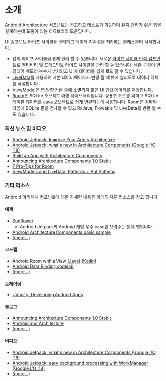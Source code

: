 # 소개

Android Architecture 컴포넌트는 견고하고 테스트가 가능하며 유지 관리가 쉬운 앱을 설계하는데 도움이 되는 라이브러리 모음입니다. 

UI 컴포넌트 라이프 사이클을 관리하고 데이터 지속성을 처리하는 클래스부터 시작합니다.

* 앱의 라이프 사이클을 쉽게 관리 할 수 있습니다. 새로운 [라이프 사이클 인식 컴포넌트](https://developer.android.com/topic/libraries/architecture/lifecycle)로 액티비티 및 프래그먼트 라이프 사이클을 관리 할 수 있습니다. 생존 구성이 변경되어 메모리 누수가 방지되고 UI에 데이터를 쉽게 로드 할 수 있습니다.
* [LiveData](https://developer.android.com/topic/libraries/architecture/livedata)를 사용하여 기본 데이터베이스가 변경 될 때 뷰에 알리도록 데이터 객체를 작성합니다.
* [ViewModel](https://developer.android.com/topic/libraries/architecture/viewmodel)은 앱 방향 전환 중에 소멸되지 않은 UI 관련 데이터를 저장합니다.
* [Room](https://developer.android.com/topic/libraries/architecture/room)은 SQLite 오브젝트 매핑 라이브러리입니다. 상용구 코드를 피하고 SQLite 테이블 데이터를 Java 오브젝트로 쉽게 변환하는데 사용합니다. Room은 컴파일 타임에 SQLite 문을 검사할 수 있고 RxJava, Flowable 및 LiveData를 반환 할 수도 있습니다.

### 최신 뉴스 및 비디오 <a id="toc_0"></a>

* [Android Jetpack: Improve Your App's Architecture](https://www.youtube.com/watch?v=7p22cSzniBM)
* [Android Jetpack: what's new in Architecture Components \(Google I/O '18\)](https://www.youtube.com/watch?v=pErTyQpA390)
* [Build an App with Architecture Components](https://www.youtube.com/watch?v=BofWWZE1wts)
* [Announcing Architecture Components 1.0 Stable](https://android-developers.googleblog.com/2017/11/announcing-architecture-components-10.html)
* [7 Pro-Tips for Room](https://medium.com/androiddevelopers/7-pro-tips-for-room-fbadea4bfbd1)
* [ViewModels and LiveData: Patterns + AntiPatterns](https://medium.com/google-developers/viewmodels-and-livedata-patterns-antipatterns-21efaef74a54) 

### 기타 리소스 <a id="toc_1"></a>

Android 아키텍처 컴포넌트에 대한 자세한 내용은 아래의 다른 리소스를 참고 합니다.

#### 예제 <a id="toc_2"></a>

* [Sunflower](https://github.com/googlesamples/android-sunflower)
  * Android Jetpack의 Android 개발 우수 case를 보여주는 원예 앱입니다.
* [Android Architecture Components basic sample](https://github.com/googlesamples/android-architecture-components/tree/master/BasicSample)
* [\(more...\)](https://developer.android.com/topic/libraries/architecture/additional-resources.html#samples)

#### 코드랩 <a id="toc_3"></a>

* Android Room with a View [\(Java\)](https://codelabs.developers.google.com/codelabs/android-room-with-a-view) [\(Kotlin\)](https://codelabs.developers.google.com/codelabs/android-room-with-a-view-kotlin)
* [Android Data Binding codelab](https://codelabs.developers.google.com/codelabs/android-databinding)
* [\(more...\)](https://developer.android.com/topic/libraries/architecture/additional-resources.html#codelabs)

#### 트레이닝 <a id="toc_4"></a>

* [Udacity: Developing Android Apps](https://www.udacity.com/course/new-android-fundamentals--ud851)

#### 블로그 <a id="toc_5"></a>

* [Announcing Architecture Components 1.0 Stable](https://android-developers.googleblog.com/2017/11/announcing-architecture-components-10.html)
* [Android and Architecture](https://android-developers.googleblog.com/2017/05/android-and-architecture.html)
* [\(more...\)](https://developer.android.com/topic/libraries/architecture/additional-resources.html#blogs)

#### 비디오 <a id="toc_6"></a>

* [Android Jetpack: what's new in Architecture Components \(Google I/O '18\)](https://www.youtube.com/watch?v=pErTyQpA390)
* [Android Jetpack: easy background processing with WorkManager \(Google I/O '18\)](https://www.youtube.com/watch?v=IrKoBFLwTN0)
* [\(more...\)](https://developer.android.com/topic/libraries/architecture/additional-resources.html#videos)

